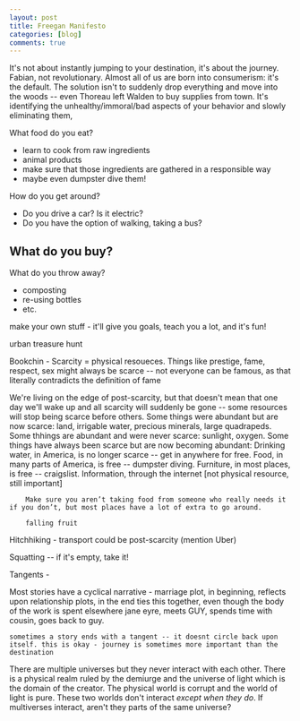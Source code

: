 ```yaml
---
layout: post
title: Freegan Manifesto
categories: [blog]
comments: true
---
```


It's not about instantly jumping to your destination, it's about the journey. Fabian, not revolutionary.
Almost all of us are born into consumerism: it's the default. The solution isn't to suddenly drop everything and move into the woods -- even Thoreau left Walden to buy supplies from town. It's identifying the unhealthy/immoral/bad aspects of your behavior and slowly eliminating them,

What food do you eat?
- learn to cook from raw ingredients
- animal products
- make sure that those ingredients are gathered in a responsible way
- maybe even dumpster dive them!

How do you get around?
- Do you drive a car? Is it electric?
- Do you have the option of walking, taking a bus?

What do you buy?
- 

What do you throw away?
- composting
- re-using bottles
- etc.

make your own stuff - it'll give you goals, teach you a lot, and it's fun!

urban treasure hunt

Bookchin - 
Scarcity = physical resoueces. Things like prestige, fame, respect, sex might always be scarce -- not everyone can be famous, as that literally contradicts the definition of fame

We're living on the edge of post-scarcity, but that doesn't mean that one day we'll wake up and all scarcity will suddenly be gone -- some resources will stop being scarce before others.
	Some things were abundant but are now scarce: land, irrigable water, precious minerals, large quadrapeds.
	Some thhings are abundant and were never scarce: sunlight, oxygen.
	Some things have always been scarce but are now becoming abundant:
		Drinking water, in America, is no longer scarce -- get in anywhere for free.
		Food, in many parts of America, is free -- dumpster diving.
		Furniture, in most places, is free -- craigslist.
		Information, through the internet [not physical resource, still important]

		Make sure you aren’t taking food from someone who really needs it if you don’t, but most places have a lot of extra to go around. 

		falling fruit

Hitchhiking - transport could be post-scarcity (mention Uber)

Squatting -- if it's empty, take it!


<!--more-->







Tangents - 

Most stories have a cyclical narrative -
	marriage plot, in beginning, reflects upon relationship plots, in the end ties this together, even though the body of the work is spent elsewhere
	jane eyre, meets GUY, spends time with cousin, goes back to guy.

	sometimes a story ends with a tangent -- it doesnt circle back upon itself. this is okay - journey is sometimes more important than the destination



There are multiple universes but they never interact with each other. There is a physical realm ruled by the demiurge and the universe of light which is the domain of the creator. The physical world is corrupt and the world of light is pure. These two worlds don't interact *except when they do*. If multiverses interact, aren't they parts of the same universe?

